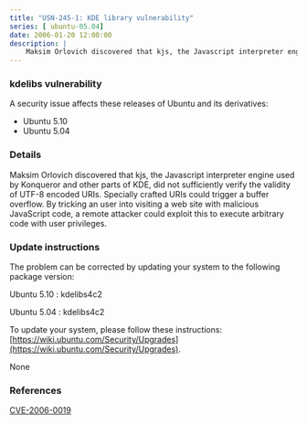 ```yaml
---
title: "USN-245-1: KDE library vulnerability"
series: [ ubuntu-05.04]
date: 2006-01-20 12:00:00
description: |
    Maksim Orlovich discovered that kjs, the Javascript interpreter engine used by Konqueror and other parts of KDE, did not sufficiently verify the validity of UTF-8 encoded URIs. Specially crafted URIs could trigger a buffer overflow. By tricking an user into visiting a web site with malicious JavaScript code, a remote attacker could exploit this to execute arbitrary code with user privileges.
--- 
```

 
### kdelibs vulnerability

A security issue affects these releases of Ubuntu and its derivatives:

* Ubuntu 5.10
* Ubuntu 5.04

### Details

Maksim Orlovich discovered that kjs, the Javascript interpreter engine used by Konqueror and other parts of KDE, did not sufficiently verify the validity of UTF-8 encoded URIs. Specially crafted URIs could trigger a buffer overflow. By tricking an user into visiting a web site with malicious JavaScript code, a remote attacker could exploit this to execute arbitrary code with user privileges.

### Update instructions

The problem can be corrected by updating your system to the following package version:

Ubuntu 5.10
 : kdelibs4c2 

Ubuntu 5.04
 : kdelibs4c2 

To update your system, please follow these instructions: [https://wiki.ubuntu.com/Security/Upgrades](https://wiki.ubuntu.com/Security/Upgrades).

None

### References

 [CVE-2006-0019](http://people.ubuntu.com/~ubuntu-security/cve/CVE-2006-0019)
 
